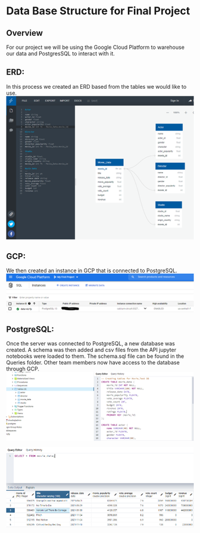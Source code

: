 # Data Base Structure for Final Project 

## Overview
For our project we will be using the Google Cloud Platform to warehouse our data and PostgresSQL to interact with it.

## ERD:
In this process we created an ERD based from the tables we would like to use. 
![](Images/DBD_1.PNG)

## GCP:
We then created an instance in GCP that is connected to PostgreSQL.
![](Images/GCP.PNG)

## PostgreSQL:
Once the server was connected to PostgreSQL, a new database was created. A schema was then added and csv files from the API jupyter notebooks were loaded to them. The schema.sql file can be found in the Queries folder. Other team members now have access to the database through GCP.
![](Images/schema.PNG)

![](Images/postgres.PNG)
